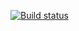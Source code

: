 [![Build status](https://ci.appveyor.com/api/projects/status/x0eyhlra7mcfpyc5/branch/main?svg=true)](https://ci.appveyor.com/project/Chingisbur/rest/branch/main)
